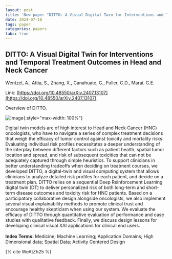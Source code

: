 ```yaml
---
layout: post
title: 'New paper "DITTO: A Visual Digital Twin for Interventions and Temporal Treatment Outcomes in Head and Neck Cancer"'
date: 2024-07-18
tags: paper
categories: papers
tabs: true
---
```


## DITTO: A Visual Digital Twin for Interventions and Temporal Treatment Outcomes in Head and Neck Cancer
Wentzel, A., Attia, S., Zhang, X., Canahuate, G., Fuller, C.D., Marai. G.E.

Link: [https://doi.org/10.48550/arXiv.2407.13107](https://doi.org/10.48550/arXiv.2407.13107)

Overview of DITTO.

![image](https://www.evl.uic.edu/output/originals/ditto_wentzel_ieee.png-srcw.jpg){:style="max-width: 100%"}

Digital twin models are of high interest to Head and Neck Cancer (HNC) oncologists, who have to navigate a series of complex treatment decisions that weigh the efficacy of tumor control against toxicity and mortality risks. Evaluating individual risk profiles necessitates a deeper understanding of the interplay between different factors such as patient health, spatial tumor location and spread, and risk of subsequent toxicities that can not be adequately captured through simple heuristics. To support clinicians in better understanding tradeoffs when deciding on treatment courses, we developed DITTO, a digital-twin and visual computing system that allows clinicians to analyze detailed risk profiles for each patient, and decide on a treatment plan. DITTO relies on a sequential Deep Reinforcement Learning digital twin (DT) to deliver personalized risk of both long-term and short-term disease outcomes and toxicity risk for HNC patients. Based on a participatory collaborative design alongside oncologists, we also implement several visual explainability methods to promote clinical trust and encourage healthy skepticism when using our system. We evaluate the efficacy of DITTO through quantitative evaluation of performance and case studies with qualitative feedback. Finally, we discuss design lessons for developing clinical visual XAI applications for clinical end users.<BR><BR>
<strong>Index Terms:</strong>  Medicine; Machine Learning; Application Domains; High Dimensional data; Spatial Data; Activity Centered Design

{% cite WeAtZh25 %}
